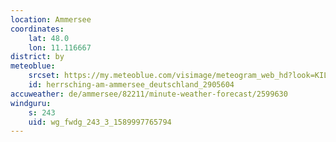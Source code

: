 ```yaml
---
location: Ammersee
coordinates:
    lat: 48.0
    lon: 11.116667
district: by
meteoblue:
    srcset: https://my.meteoblue.com/visimage/meteogram_web_hd?look=KILOMETER_PER_HOUR%2CCELSIUS%2CMILLIMETER&apikey=5838a18e295d&temperature=C&windspeed=kmh&precipitationamount=mm&winddirection=3char&city=Herrsching+am+Ammersee&iso2=de&lat=47.998901&lon=11.176800&asl=551&tz=Europe%2FBerlin&lang=de&sig=fffd5401d822b43d589ef032a694a313
    id: herrsching-am-ammersee_deutschland_2905604
accuweather: de/ammersee/82211/minute-weather-forecast/2599630
windguru:
    s: 243
    uid: wg_fwdg_243_3_1589997765794
---
```

